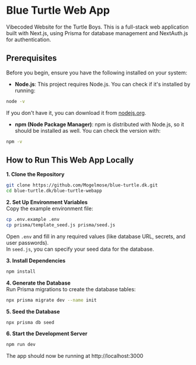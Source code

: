 # Blue Turtle Web App

Vibecoded Website for the Turtle Boys. This is a full-stack web application built with Next.js, using Prisma for database management and NextAuth.js for authentication.

## Prerequisites

Before you begin, ensure you have the following installed on your system:

*   **Node.js**: This project requires Node.js. You can check if it's installed by running:
```bash
node -v
```
If you don't have it, you can download it from [nodejs.org](https://nodejs.org/).

*   **npm (Node Package Manager)**: npm is distributed with Node.js, so it should be installed as well. You can check the version with:
```bash
npm -v
```

## How to Run This Web App Locally

**1. Clone the Repository**  
```bash
git clone https://github.com/Mogelmose/blue-turtle.dk.git
cd blue-turtle.dk/blue-turtle-webapp
```

**2. Set Up Environment Variables**  
Copy the example environment file:  
```bash
cp .env.example .env
cp prisma/template_seed.js prisma/seed.js
```
Open `.env` and fill in any required values (like database URL, secrets, and user passwords).  
In `seed.js`, you can specify your seed data for the database.


**3. Install Dependencies**  
```bash
npm install
```

**4. Generate the Database**  
Run Prisma migrations to create the database tables:  
```bash
npx prisma migrate dev --name init
```

**5. Seed the Database**  
```bash
npx prisma db seed
```

**6. Start the Development Server**  
```bash
npm run dev
```

The app should now be running at http://localhost:3000
